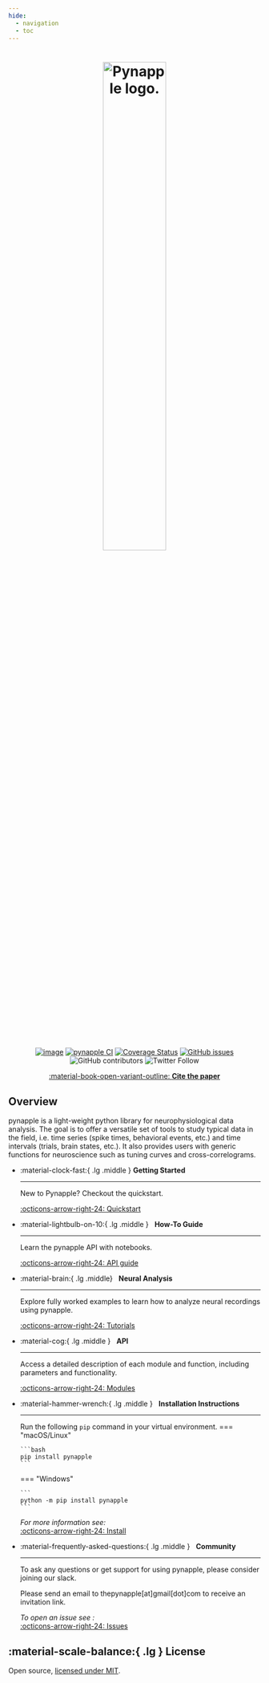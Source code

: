 ```yaml
---
hide:
  - navigation
  - toc
---
```


# <div style="text-align: center;"> <img src="images/Pynapple_logo_final.svg" width="50%" alt="Pynapple logo."> </div>


<div style="text-align: center;" markdown>
   
[![image](https://img.shields.io/pypi/v/pynapple.svg)](https://pypi.python.org/pypi/pynapple)
[![pynapple CI](https://github.com/pynapple-org/pynapple/actions/workflows/main.yml/badge.svg)](https://github.com/pynapple-org/pynapple/actions/workflows/main.yml)
[![Coverage Status](https://coveralls.io/repos/github/pynapple-org/pynapple/badge.svg?branch=main)](https://coveralls.io/github/pynapple-org/pynapple?branch=main)
[![GitHub issues](https://img.shields.io/github/issues/pynapple-org/pynapple)](https://github.com/pynapple-org/pynapple/issues)
![GitHub contributors](https://img.shields.io/github/contributors/pynapple-org/pynapple)
![Twitter Follow](https://img.shields.io/twitter/follow/thepynapple?style=social)

[:material-book-open-variant-outline: __Cite the paper__](https://elifesciences.org/reviewed-preprints/85786)

</div>



## __Overview__


pynapple is a light-weight python library for neurophysiological data analysis. The goal is to offer a versatile set of tools to study typical data in the field, i.e. time series (spike times, behavioral events, etc.) and time intervals (trials, brain states, etc.). It also provides users with generic functions for neuroscience such as tuning curves and cross-correlograms.


<div class="grid cards" markdown>

-   :material-clock-fast:{ .lg .middle } __Getting Started__

      ---

      New to Pynapple? Checkout the quickstart.

      [:octicons-arrow-right-24: Quickstart](quickstart)

-   :material-lightbulb-on-10:{ .lg .middle } &nbsp; __How-To Guide__

    ---

    Learn the pynapple API with notebooks.

    [:octicons-arrow-right-24: API guide](generated/api_guide/)

-   :material-brain:{ .lg .middle} &nbsp;  __Neural Analysis__

    ---

    Explore fully worked examples to learn how to analyze neural recordings using pynapple.
    
    [:octicons-arrow-right-24: Tutorials](generated/examples/)

-   :material-cog:{ .lg .middle } &nbsp; __API__

    ---

    Access a detailed description of each module and function, including parameters and functionality. 

    [:octicons-arrow-right-24: Modules](reference/)

-   :material-hammer-wrench:{ .lg .middle } &nbsp; __Installation Instructions__ 

    ---
    
    Run the following `pip` command in your virtual environment.
    === "macOS/Linux"

        ```bash
        pip install pynapple
        ```

    === "Windows"
    
        ```
        python -m pip install pynapple
        ```
    
    *For more information see:*<br>
    [:octicons-arrow-right-24: Install](installation)

-   :material-frequently-asked-questions:{ .lg .middle } &nbsp; __Community__

    ---

    To ask any questions or get support for using pynapple, please consider joining our slack. 

    Please send an email to thepynapple[at]gmail[dot]com to receive an invitation link.

    *To open an issue see :*<br>
    [:octicons-arrow-right-24: Issues](https://github.com/pynapple-org/pynapple/issues)

</div>



## :material-scale-balance:{ .lg } License

Open source, [licensed under MIT](https://github.com/pynapple-org/pynapple/blob/main/LICENSE).
